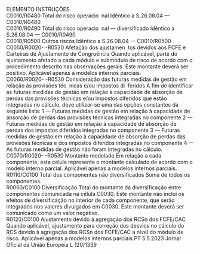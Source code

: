  
ELEMENTO  INSTRUÇÕES  
C0010/R0480  Total do risco operacio ­
nal  Idêntico a S.26.08.04 — C0010/R0480  
C0010/R0490  Total do risco operacio ­
nal — diversificado  Idêntico a S.26.08.04 — C0010/R0490  
C0010/R0500  Outros riscos  Idêntico a S.26.08.04 — C0010/R0500  
C0050/R0020- 
-R0530  Afetação dos ajustamen ­
tos devidos aos FCFE e 
Carteiras de Ajustamento 
de Congruência  Quando aplicável, parte do ajustamento afetado a cada módulo e submódulo de risco 
de acordo com o procedimento descrito nas observações gerais. Este montante deverá 
ser positivo. 
Aplicável apenas a modelos internos parciais.  
C0060/R0020- 
-R0530  Consideração das futuras 
medidas de gestão em 
relação às provisões téc ­
nicas e/ou impostos di ­
feridos  A fim de identificar as futuras medidas de gestão em relação à capacidade de absorção 
de perdas das provisões técnicas e/ou impostos diferidos que estão integradas no 
cálculo, deve utilizar-se uma das opções constantes da seguinte lista: 
1 — Futuras medidas de gestão em relação à capacidade de absorção de perdas das 
provisões técnicas integradas no componente 
2 — Futuras medidas de gestão em relação à capacidade de absorção de perdas dos 
impostos diferidos integradas no componente 
3 — Futuras medidas de gestão em relação à capacidade de absorção de perdas das 
provisões técnicas e dos impostos diferidos integradas no componente 
4 — As futuras medidas de gestão não foram integradas no cálculo.  
C0070/R0020- 
-R0530  Montante modelado  Em relação a cada componente, esta célula representa o montante calculado de acordo 
com o modelo interno parcial. 
Aplicável apenas a modelos internos parciais.  
R0110/C0100  Total dos componentes 
não diversificados  Soma de todos os componentes.  
R0060/C0100  Diversificação  Total do montante da diversificação entre componentes comunicada na célula C0030. 
Este montante não inclui os efeitos de diversificação no interior de cada componente, 
que serão integrados nos valores divulgados em C0030. 
Este montante deverá ser comunicado como um valor negativo.  
R0120/C0100  Ajustamento devido à 
agregação dos RCSn dos 
FCFE/CAC  Quando aplicável, ajustamento para correção dos desvios no cálculo do RCS devido à 
agregação dos RCSn dos FCFE/CAC a nível do módulo de risco. 
Aplicável apenas a modelos internos parciais.PT  5.5.2023 Jornal Oficial da União Europeia L 120/1339